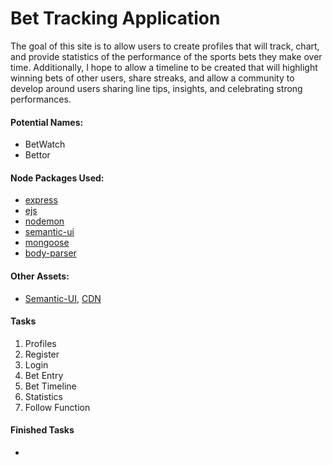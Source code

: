 # Bet Tracking Application

The goal of this site is to allow users to create profiles that will track,
chart, and provide statistics of the performance of the sports bets they make
over time. Additionally, I hope to allow a timeline to be created that will
highlight winning bets of other users, share streaks, and allow a community to
develop around users sharing line tips, insights, and celebrating strong
performances. 

#### Potential Names: 
* BetWatch
* Bettor

#### Node Packages Used:
* [express](https://www.npmjs.com/package/express)
* [ejs](https://www.npmjs.com/package/ejs)
* [nodemon](https://www.npmjs.com/package/nodemon)
* [semantic-ui](https://www.npmjs.com/package/semantic-ui)
* [mongoose](https://www.npmjs.com/package/mongoose)
* [body-parser](https://www.npmjs.com/package/body-parser)

#### Other Assets:
* [Semantic-UI](https://semantic-ui.com), 
  [CDN](https://cdnjs.com/libraries/semantic-ui)

#### Tasks
1. Profiles
2. Register
3. Login
4. Bet Entry
5. Bet Timeline
6. Statistics
7. Follow Function

#### Finished Tasks
* 